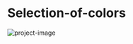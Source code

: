 # Selection-of-colors
![project-image](https://3.downloader.disk.yandex.ru/preview/78dee62f0295e0d4905217459946018a99605bdccc2aa4c449f824b7e93b0317/inf/iJqpMZQKoJUIJzWh-vNSelzFlXCu_SkNiirVuWIG6VqOjk8qmHkZLWBjj9-Um5qFMIHaTER23ItJNNHTIyX_yg%3D%3D?uid=1758363702&filename=image_2023-04-17_21-17-14.png&disposition=inline&hash=&limit=0&content_type=image%2Fpng&owner_uid=1758363702&tknv=v2&size=2541x977)
